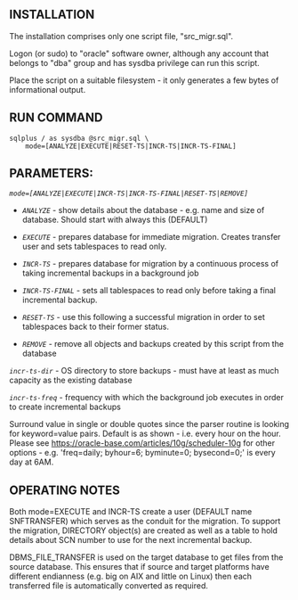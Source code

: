 INSTALLATION
------------
The installation comprises only one script file, "src_migr.sql". 

Logon (or sudo) to "oracle" software owner, although any account that belongs to "dba" group and has sysdba
privilege can run this script.

Place the script on a suitable filesystem - it only generates a few bytes of informational output.


RUN COMMAND                         
-----------
              
```
sqlplus / as sysdba @src_migr.sql \
    mode=[ANALYZE|EXECUTE|RESET-TS|INCR-TS|INCR-TS-FINAL]
```


                         
PARAMETERS:
-----------                   
*`mode=[ANALYZE|EXECUTE|INCR-TS|INCR-TS-FINAL|RESET-TS|REMOVE]`*
- *`ANALYZE`* - show details about the database - e.g. name and size of database. Should start with always this (DEFAULT)
  
- *`EXECUTE`* - prepares database for immediate migration. Creates transfer user and sets tablespaces to read only.

- *`INCR-TS`* - prepares database for migration by a continuous process of taking incremental backups in a background job
                     
- *`INCR-TS-FINAL`* - sets all tablespaces to read only before taking a final incremental backup.
  
- *`RESET-TS`* - use this following a successful migration in order to set tablespaces back to their former status.

- *`REMOVE`* - remove all objects and backups created by this script from the database
                           
*`incr-ts-dir`* - OS directory to store backups - must have at least as much capacity as the existing database
  
*`incr-ts-freq`* - frequency with which the background job executes in order to create incremental backups


  Surround value in single or double quotes since the parser routine is looking for keyword=value pairs.
  Default is as shown - i.e. every hour on the hour. Please see https://oracle-base.com/articles/10g/scheduler-10g for other 
  options - e.g. 'freq=daily; byhour=6; byminute=0; bysecond=0;' is every day at 6AM.
  
  
OPERATING NOTES
---------------
Both mode=EXECUTE and INCR-TS create a user (DEFAULT name SNFTRANSFER) which serves as the conduit for the migration. To support the migration, DIRECTORY object(s) are created as well as a table to hold details about SCN number to use for the next incremental backup.

DBMS_FILE_TRANSFER is used on the target database to get files from the source database. This ensures that if source and target platforms have different endianness (e.g. big on AIX and little on Linux) then each transferred file is automatically converted as required.
